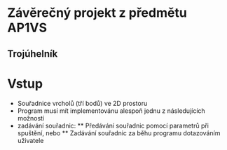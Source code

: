 # Závěrečný projekt z předmětu AP1VS

## Trojúhelník

# Vstup
* Souřadnice vrcholů (tří bodů) ve 2D prostoru
* Program musí mít implementovánu alespoň jednu z následujících možností
* zadávání souřadnic:
** Předávání souřadnic pomocí parametrů při spuštění, nebo
** Zadávání souřadnic za běhu programu dotazováním uživatele

